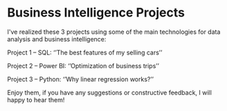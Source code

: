 # Business Intelligence Projects

I've realized these 3 projects using some of the main technologies for data analysis and business intelligence:

Project 1 – SQL: ‘’The best features of my selling cars’’ 

Project 2 – Power BI: ‘’Optimization of business trips’’ 

Project 3 – Python: ‘’Why linear regression works?’’ 

Enjoy them, if you have any suggestions or constructive feedback, I will happy to hear them!
